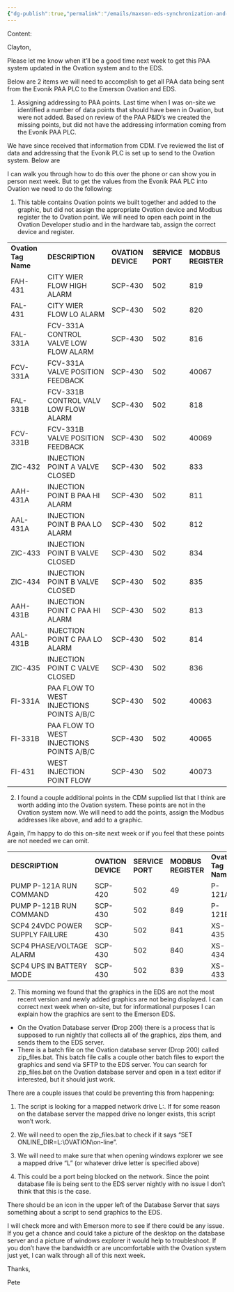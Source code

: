 ```yaml
---
{"dg-publish":true,"permalink":"/emails/maxson-eds-synchronization-and-paa-points-29-january-2025/","noteIcon":"","created":"2025-05-20T09:18:16.046-05:00"}
---
```


Content:

Clayton,

Please let me know when it’ll be a good time next week to get this PAA system updated in the Ovation system and to the EDS.

Below are 2 items we will need to accomplish to get all PAA data being sent from the Evonik PAA PLC to the Emerson Ovation and EDS.

1. Assigning addressing to PAA points. Last time when I was on-site we identified a number of data points that should have been in Ovation, but were not added. Based on review of the PAA P&ID’s we created the missing points, but did not have the addressing information coming from the Evonik PAA PLC.

We have since received that information from CDM. I’ve reviewed the list of data and addressing that the Evonik PLC is set up to send to the Ovation system. Below are

I can walk you through how to do this over the phone or can show you in person next week. But to get the values from the Evonik PAA PLC into Ovation we need to do the following:

1. This table contains Ovation points we built together and added to the graphic, but did not assign the appropriate Ovation device and Modbus register the to Ovation point. We will need to open each point in the Ovation Developer studio and in the hardware tab, assign the correct device and register.

|   |   |   |   |   |
|---|---|---|---|---|
|**Ovation Tag Name**|**DESCRIPTION**|**OVATION DEVICE**|**SERVICE  <br>PORT**|**MODBUS  <br>REGISTER**|
|FAH-431|CITY WIER FLOW HIGH ALARM|SCP-430|502|819|
|FAL-431|CITY WIER FLOW LO ALARM|SCP-430|502|820|
|FAL-331A|FCV-331A CONTROL VALVE LOW FLOW ALARM|SCP-430|502|816|
|FCV-331A|FCV-331A VALVE POSITION FEEDBACK|SCP-430|502|40067|
|FAL-331B|FCV-331B CONTROL VALV LOW FLOW ALARM|SCP-430|502|818|
|FCV-331B|FCV-331B VALVE POSITION FEEDBACK|SCP-430|502|40069|
|ZIC-432|INJECTION POINT A VALVE CLOSED|SCP-430|502|833|
|AAH-431A|INJECTION POINT B PAA HI ALARM|SCP-430|502|811|
|AAL-431A|INJECTION POINT B PAA LO ALARM|SCP-430|502|812|
|ZIC-433|INJECTION POINT B VALVE CLOSED|SCP-430|502|834|
|ZIC-434|INJECTION POINT B VALVE CLOSED|SCP-430|502|835|
|AAH-431B|INJECTION POINT C PAA HI ALARM|SCP-430|502|813|
|AAL-431B|INJECTION POINT C PAA LO ALARM|SCP-430|502|814|
|ZIC-435|INJECTION POINT C VALVE CLOSED|SCP-430|502|836|
|FI-331A|PAA FLOW TO WEST INJECTIONS POINTS A/B/C|SCP-430|502|40063|
|FI-331B|PAA FLOW TO WEST INJECTIONS POINTS A/B/C|SCP-430|502|40065|
|FI-431|WEST INJECTION POINT FLOW|SCP-430|502|40073|

2. I found a couple additional points in the CDM supplied list that I think are worth adding into the Ovation system. These points are not in the Ovation system now. We will need to add the points, assign the Modbus addresses like above, and add to a graphic.

Again, I’m happy to do this on-site next week or if you feel that these points are not needed we can omit.

|   |   |   |   |   |
|---|---|---|---|---|
|**DESCRIPTION**|**OVATION DEVICE**|**SERVICE  <br>PORT**|**MODBUS  <br>REGISTER**|**Ovation Tag Name**|
|PUMP P-121A RUN COMMAND|SCP-420|502|49|P-121A|
|PUMP P-121B RUN COMMAND|SCP-430|502|849|P-121B|
|SCP4 24VDC POWER SUPPLY FAILURE|SCP-430|502|841|XS-435|
|SCP4 PHASE/VOLTAGE ALARM|SCP-430|502|840|XS-434|
|SCP4 UPS IN BATTERY MODE|SCP-430|502|839|XS-433|

2. This morning we found that the graphics in the EDS are not the most recent version and newly added graphics are not being displayed. I can correct next week when on-site, but for informational purposes I can explain how the graphics are sent to the Emerson EDS.

- On the Ovation Database server (Drop 200) there is a process that is supposed to run nightly that collects all of the graphics, zips them, and sends them to the EDS server.
- There is a batch file on the Ovation database server (Drop 200) called zip_files.bat. This batch file calls a couple other batch files to export the graphics and send via SFTP to the EDS server. You can search for zip_files.bat on the Ovation database server and open in a text editor if interested, but it should just work.

There are a couple issues that could be preventing this from happening:

1. The script is looking for a mapped network drive L:\. If for some reason on the database server the mapped drive no longer exists, this script won’t work.

1. We will need to open the zip_files.bat to check if it says “SET ONLINE_DIR=L:\\OVATION\on-line”.
2. We will need to make sure that when opening windows explorer we see a mapped drive “L” (or whatever drive letter is specified above)

3. This could be a port being blocked on the network. Since the point database file is being sent to the EDS server nightly with no issue I don’t think that this is the case.

There should be an icon in the upper left of the Database Server that says something about a script to send graphics to the EDS.

I will check more and with Emerson more to see if there could be any issue. If you get a chance and could take a picture of the desktop on the database server and a picture of windows explorer it would help to troubleshoot. If you don’t have the bandwidth or are uncomfortable with the Ovation system just yet, I can walk through all of this next week.

Thanks,

Pete

